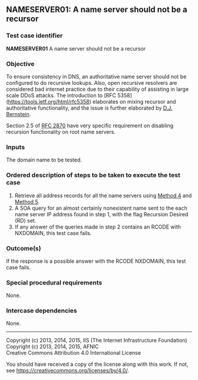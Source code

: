## NAMESERVER01: A name server should not be a recursor

### Test case identifier
**NAMESERVER01** A name server should not be a recursor

### Objective

To ensure consistency in DNS, an authoritative name server should not be
configured to do recursive lookups. Also, open recursive resolvers are
considered bad internet practice due to their capability of assisting in
large scale DDoS attacks. The introduction to [RFC 5358]
(https://tools.ietf.org/html/rfc5358) elaborates on mixing recursor and
authoritative functionality, and the issue is further elaborated by
[D.J. Bernstein](http://cr.yp.to/djbdns/separation.html).

Section 2.5 of [RFC 2870](https://tools.ietf.org/html/rfc2870) have very
specific requirement on disabling recursion functionality on root name
servers.

### Inputs

The domain name to be tested.

### Ordered description of steps to be taken to execute the test case
1. Retrieve all address records for all the name servers using [Method
   4](../Methods.md) and [Method 5](../Methods.md).
2. A SOA query for an almost certainly nonexistent name sent to the each
   name server IP address found in step 1, with the flag Recursion Desired 
   (RD) set.
3. If any answer of the queries made in step 2 contains an RCODE with
   NXDOMAIN, this test case fails.

### Outcome(s)

If the response is a possible answer with the RCODE NXDOMAIN, this test
case fails.

### Special procedural requirements

None.

### Intercase dependencies

None.

-------

Copyright (c) 2013, 2014, 2015, IIS (The Internet Infrastructure Foundation)  
Copyright (c) 2013, 2014, 2015, AFNIC  
Creative Commons Attribution 4.0 International License

You should have received a copy of the license along with this
work.  If not, see <https://creativecommons.org/licenses/by/4.0/>.
